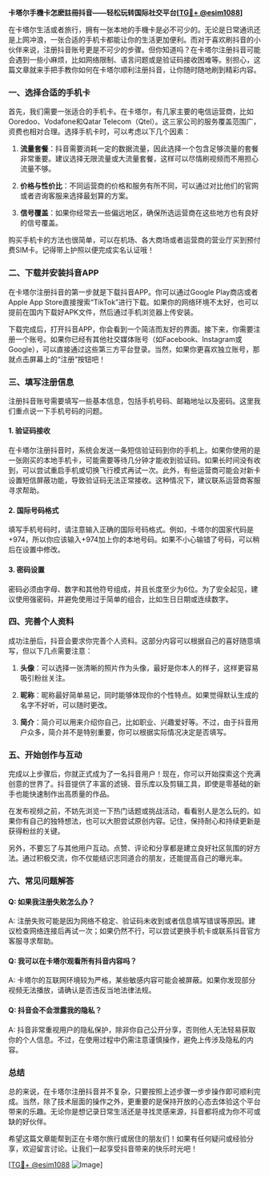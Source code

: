 **卡塔尔手機卡怎麽註冊抖音——轻松玩转国际社交平台[[TG💪+ @esim1088](https://t.me/s/esim1088)]**

在卡塔尔生活或者旅行，拥有一张本地的手機卡是必不可少的。无论是日常通讯还是上网冲浪，一张合适的手机卡都能让你的生活更加便利。而对于喜欢刷抖音的小伙伴来说，注册抖音账号更是不可少的步骤。但你知道吗？在卡塔尔注册抖音可能会遇到一些小麻烦，比如网络限制、语言问题或是验证码接收困难等。别担心，这篇文章就来手把手教你如何在卡塔尔顺利注册抖音，让你随时随地刷到精彩内容。

### 一、选择合适的手机卡

首先，我们需要一张适合的手机卡。在卡塔尔，有几家主要的电信运营商，比如Ooredoo、Vodafone和Qatar Telecom（Qtel）。这三家公司的服务覆盖范围广，资费也相对合理。选择手机卡时，可以考虑以下几个因素：

1. **流量套餐**：抖音需要消耗一定的数据流量，因此选择一个包含足够流量的套餐非常重要。建议选择无限流量或大流量套餐，这样可以尽情刷视频而不用担心流量不够。
   
2. **价格与性价比**：不同运营商的价格和服务有所不同，可以通过对比他们的官网或者咨询客服来选择最划算的方案。

3. **信号覆盖**：如果你经常去一些偏远地区，确保所选运营商在这些地方也有良好的信号覆盖。

购买手机卡的方法也很简单，可以在机场、各大商场或者运营商的营业厅买到预付费SIM卡。记得带上护照以便完成实名认证哦！

### 二、下载并安装抖音APP

在卡塔尔注册抖音的第一步就是下载抖音APP。你可以通过Google Play商店或者Apple App Store直接搜索“TikTok”进行下载。如果你的网络环境不太好，也可以提前在国内下载好APK文件，然后通过手机浏览器上传安装。

下载完成后，打开抖音APP，你会看到一个简洁而友好的界面。接下来，你需要注册一个账号。如果你已经有其他社交媒体账号（如Facebook、Instagram或Google），可以直接通过这些第三方平台登录。当然，如果你更喜欢独立账号，那就点击屏幕上的“注册”按钮吧！

### 三、填写注册信息

注册抖音账号需要填写一些基本信息，包括手机号码、邮箱地址以及密码。这里我们重点说一下手机号码的问题。

#### 1. 验证码接收
在卡塔尔注册抖音时，系统会发送一条短信验证码到你的手机上。如果你使用的是一张刚买的本地手机卡，可能需要等待几分钟才能收到验证码。如果长时间没有收到，可以尝试重启手机或切换飞行模式再试一次。此外，有些运营商可能会对新卡设置短信屏蔽功能，导致验证码无法正常接收。这种情况下，建议联系运营商客服寻求帮助。

#### 2. 国际号码格式
填写手机号码时，请注意输入正确的国际号码格式。例如，卡塔尔的国家代码是+974，所以你应该输入+974加上你的本地号码。如果不小心输错了号码，可以稍后在设置中修改。

#### 3. 密码设置
密码必须由字母、数字和其他符号组成，并且长度至少为6位。为了安全起见，建议使用强密码，并避免使用过于简单的组合，比如生日日期或连续数字。

### 四、完善个人资料

成功注册后，抖音会要求你完善个人资料。这部分内容可以根据自己的喜好随意填写，但以下几点需要注意：

1. **头像**：可以选择一张清晰的照片作为头像，最好是你本人的样子，这样更容易吸引粉丝关注。
   
2. **昵称**：昵称最好简单易记，同时能够体现你的个性特点。如果觉得默认生成的名字不好听，可以随时更改。

3. **简介**：简介可以用来介绍你自己，比如职业、兴趣爱好等。不过，由于抖音用户众多，简介并不是特别重要，你可以根据实际情况决定是否填写。

### 五、开始创作与互动

完成以上步骤后，你就正式成为了一名抖音用户！现在，你可以开始探索这个充满创意的世界了。抖音提供了丰富的滤镜、音乐库以及剪辑工具，即使是零基础的新手也能快速制作出高质量的作品。

在发布视频之前，不妨先浏览一下热门话题或挑战活动，看看别人是怎么玩的。如果你有自己的独特想法，也可以大胆尝试原创内容。记住，保持耐心和持续更新是获得粉丝的关键。

另外，不要忘了与其他用户互动。点赞、评论和分享都是建立良好社区氛围的好方法。通过积极交流，你不仅能结识志同道合的朋友，还能提高自己的曝光率。

### 六、常见问题解答

#### Q: 如果我注册失败怎么办？
A: 注册失败可能是因为网络不稳定、验证码未收到或者信息填写错误等原因。建议检查网络连接后再试一次；如果仍然不行，可以尝试更换手机卡或联系抖音官方客服寻求帮助。

#### Q: 我可以在卡塔尔观看所有抖音内容吗？
A: 卡塔尔的互联网环境较为严格，某些敏感内容可能会被屏蔽。如果你发现部分视频无法播放，请确认是否违反当地法律法规。

#### Q: 抖音会不会泄露我的隐私？
A: 抖音非常重视用户的隐私保护，除非你自己公开分享，否则他人无法轻易获取你的个人信息。不过，在使用过程中仍需注意谨慎操作，避免上传涉及隐私的内容。

### 总结

总的来说，在卡塔尔注册抖音并不复杂，只要按照上述步骤一步步操作即可顺利完成。当然，除了技术层面的操作之外，更重要的是保持开放的心态去体验这个平台带来的乐趣。无论你是想记录日常生活还是寻找灵感来源，抖音都将成为你不可或缺的好伙伴。

希望这篇文章能帮到正在卡塔尔旅行或居住的朋友们！如果有任何疑问或经验分享，欢迎留言讨论。让我们一起享受抖音带来的快乐时光吧！

[[TG💪+ @esim1088](https://t.me/s/esim1088) ![Image](https://i.postimg.cc/4NQfJmqS/Snipaste-2025-05-13-00-14-12.png)]